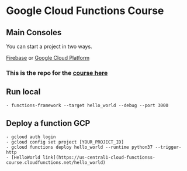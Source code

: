 # Google Cloud Functions Course

## Main Consoles
You can start a project in two ways. 

[Firebase](https://console.firebase.google.com) 
or
[Google Cloud Platform](https://console.cloud.google.com)

### This is the repo for the [course here](https://github.com/DavidArmendariz/google-cloud-functions-course)

## Run local
    - functions-framework --target hello_world --debug --port 3000
    
## Deploy a function GCP
    - gcloud auth login
    - gcloud config set project [YOUR_PROJECT_ID]
    - gcloud functions deploy hello_world --runtime python37 --trigger-http
    - [HelloWorld link](https://us-central1-cloud-functionss-course.cloudfunctions.net/hello_world)